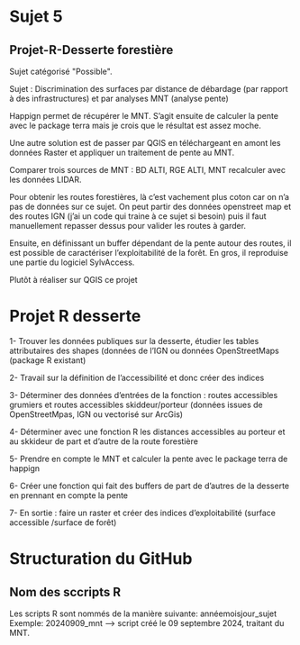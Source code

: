 # Sujet 5
## Projet-R-Desserte forestière
Sujet catégorisé "Possible".

Sujet : Discrimination des surfaces par distance de débardage (par rapport à des infrastructures) et par analyses MNT (analyse pente)

Happign permet de récupérer le MNT. S’agit ensuite de calculer la pente avec le package terra mais je crois que le résultat est assez moche.

Une autre solution est de passer par QGIS en téléchargeant en amont les données Raster et appliquer un traitement de pente au MNT.

Comparer trois sources de MNT : BD ALTI, RGE ALTI, MNT recalculer avec les données LIDAR.

Pour obtenir les routes forestières, là c’est vachement plus coton car on n’a pas de données sur ce sujet. On peut partir des données openstreet map et des routes IGN (j’ai un code qui traine à ce sujet si besoin) puis il faut manuellement repasser dessus pour valider les routes à garder.

Ensuite, en définissant un buffer dépendant de la pente autour des routes, il est possible de caractériser l’exploitabilité de la forêt. En gros, il reproduise une partie du logiciel SylvAccess.

Plutôt à réaliser sur QGIS ce projet

# Projet R desserte

1-	Trouver les données publiques sur la desserte, étudier les tables attributaires des shapes (données de l’IGN ou données OpenStreetMaps (package R existant)

2-	Travail sur la définition de l’accessibilité et donc créer des indices

3-	Déterminer des données d’entrées de la fonction : routes accessibles grumiers et routes accessibles skiddeur/porteur (données issues de OpenStreetMpas, IGN ou vectorisé sur ArcGis)

4-	Déterminer avec une fonction R les distances accessibles au porteur et au skkideur de part et d’autre de la route forestière

5-	Prendre en compte le MNT et calculer la pente avec le package terra de happign

6-	Créer une fonction qui fait des buffers de part de d’autres de la desserte en prennant en compte la pente

7-	En sortie : faire un raster et créer des indices d’exploitabilité (surface accessible /surface de forêt)

# Structuration du GitHub

## Nom des sccripts R

Les scripts R sont nommés de la manière suivante: annéemoisjour_sujet
Exemple: 20240909_mnt --> script créé le 09 septembre 2024, traitant du MNT. 
